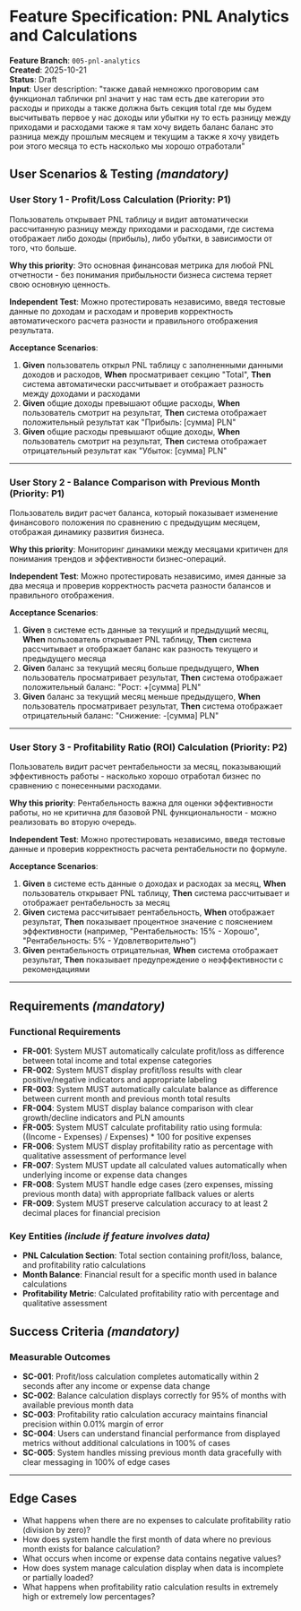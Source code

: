 # Feature Specification: PNL Analytics and Calculations

**Feature Branch**: `005-pnl-analytics`  
**Created**: 2025-10-21  
**Status**: Draft  
**Input**: User description: "также давай немножко проговорим сам функционал таблички pnl значит у нас там есть две категории это расходы и приходы а также должна быть секция total где мы будем высчитывать первое у нас доходы или убытки ну то есть разницу между приходами и расходами также я там хочу видеть баланс баланс это разница между прошлым месяцем и текущим а также я хочу увидеть рои этого месяца то есть насколько мы хорошо отработали"

## User Scenarios & Testing *(mandatory)*

### User Story 1 - Profit/Loss Calculation (Priority: P1)

Пользователь открывает PNL таблицу и видит автоматически рассчитанную разницу между приходами и расходами, где система отображает либо доходы (прибыль), либо убытки, в зависимости от того, что больше.

**Why this priority**: Это основная финансовая метрика для любой PNL отчетности - без понимания прибыльности бизнеса система теряет свою основную ценность.

**Independent Test**: Можно протестировать независимо, введя тестовые данные по доходам и расходам и проверив корректность автоматического расчета разности и правильного отображения результата.

**Acceptance Scenarios**:

1. **Given** пользователь открыл PNL таблицу с заполненными данными доходов и расходов, **When** просматривает секцию "Total", **Then** система автоматически рассчитывает и отображает разность между доходами и расходами
2. **Given** общие доходы превышают общие расходы, **When** пользователь смотрит на результат, **Then** система отображает положительный результат как "Прибыль: [сумма] PLN"
3. **Given** общие расходы превышают общие доходы, **When** пользователь смотрит на результат, **Then** система отображает отрицательный результат как "Убыток: [сумма] PLN"

---

### User Story 2 - Balance Comparison with Previous Month (Priority: P1)

Пользователь видит расчет баланса, который показывает изменение финансового положения по сравнению с предыдущим месяцем, отображая динамику развития бизнеса.

**Why this priority**: Мониторинг динамики между месяцами критичен для понимания трендов и эффективности бизнес-операций.

**Independent Test**: Можно протестировать независимо, имея данные за два месяца и проверив корректность расчета разности балансов и правильного отображения.

**Acceptance Scenarios**:

1. **Given** в системе есть данные за текущий и предыдущий месяц, **When** пользователь открывает PNL таблицу, **Then** система рассчитывает и отображает баланс как разность текущего и предыдущего месяца
2. **Given** баланс за текущий месяц больше предыдущего, **When** пользователь просматривает результат, **Then** система отображает положительный баланс: "Рост: +[сумма] PLN"
3. **Given** баланс за текущий месяц меньше предыдущего, **When** пользователь просматривает результат, **Then** система отображает отрицательный баланс: "Снижение: -[сумма] PLN"

---

### User Story 3 - Profitability Ratio (ROI) Calculation (Priority: P2)

Пользователь видит расчет рентабельности за месяц, показывающий эффективность работы - насколько хорошо отработал бизнес по сравнению с понесенными расходами.

**Why this priority**: Рентабельность важна для оценки эффективности работы, но не критична для базовой PNL функциональности - можно реализовать во вторую очередь.

**Independent Test**: Можно протестировать независимо, введя тестовые данные и проверив корректность расчета рентабельности по формуле.

**Acceptance Scenarios**:

1. **Given** в системе есть данные о доходах и расходах за месяц, **When** пользователь открывает PNL таблицу, **Then** система рассчитывает и отображает рентабельность за месяц
2. **Given** система рассчитывает рентабельность, **When** отображает результат, **Then** показывает процентное значение с пояснением эффективности (например, "Рентабельность: 15% - Хорошо", "Рентабельность: 5% - Удовлетворительно")
3. **Given** рентабельность отрицательная, **When** система отображает результат, **Then** показывает предупреждение о неэффективности с рекомендациями

---

## Requirements *(mandatory)*

### Functional Requirements

- **FR-001**: System MUST automatically calculate profit/loss as difference between total income and total expense categories
- **FR-002**: System MUST display profit/loss results with clear positive/negative indicators and appropriate labeling
- **FR-003**: System MUST automatically calculate balance as difference between current month and previous month total results
- **FR-004**: System MUST display balance comparison with clear growth/decline indicators and PLN amounts
- **FR-005**: System MUST calculate profitability ratio using formula: ((Income - Expenses) / Expenses) * 100 for positive expenses
- **FR-006**: System MUST display profitability ratio as percentage with qualitative assessment of performance level
- **FR-007**: System MUST update all calculated values automatically when underlying income or expense data changes
- **FR-008**: System MUST handle edge cases (zero expenses, missing previous month data) with appropriate fallback values or alerts
- **FR-009**: System MUST preserve calculation accuracy to at least 2 decimal places for financial precision

### Key Entities *(include if feature involves data)*

- **PNL Calculation Section**: Total section containing profit/loss, balance, and profitability ratio calculations
- **Month Balance**: Financial result for a specific month used in balance calculations
- **Profitability Metric**: Calculated profitability ratio with percentage and qualitative assessment

## Success Criteria *(mandatory)*

### Measurable Outcomes

- **SC-001**: Profit/loss calculation completes automatically within 2 seconds after any income or expense data change
- **SC-002**: Balance calculation displays correctly for 95% of months with available previous month data
- **SC-003**: Profitability ratio calculation accuracy maintains financial precision within 0.01% margin of error
- **SC-004**: Users can understand financial performance from displayed metrics without additional calculations in 100% of cases
- **SC-005**: System handles missing previous month data gracefully with clear messaging in 100% of edge cases

---

## Edge Cases

- What happens when there are no expenses to calculate profitability ratio (division by zero)?
- How does system handle the first month of data where no previous month exists for balance calculation?
- What occurs when income or expense data contains negative values?
- How does system manage calculation display when data is incomplete or partially loaded?
- What happens when profitability ratio calculation results in extremely high or extremely low percentages?
